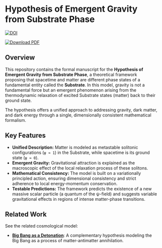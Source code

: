 # Hypothesis of Emergent Gravity from Substrate Phase

[![DOI](https://zenodo.org/badge/DOI/10.5281/zenodo.16952241.svg)](https://doi.org/10.5281/zenodo.16952241)

[![Download PDF](https://img.shields.io/badge/Download-Thesis_PDF-blue?style=for-the-badge&logo=pdf)](https://github.com/ArkOkupski-WAT/Hypothesis-of-Emergent-Gravity-from-Substrate-Phase/raw/main/Hypothesis%20of%20Emergent%20Gravity%20from%20Substrate%20Phase.pdf)

## Overview

This repository contains the formal manuscript for the **Hypothesis of Emergent Gravity from Substrate Phase**, a theoretical framework proposing that spacetime and matter are different phase states of a fundamental entity called the **Substrate**. In this model, gravity is not a fundamental force but an emergent phenomenon arising from the thermodynamic relaxation of excited Substrate states (matter) back to their ground state.

The hypothesis offers a unified approach to addressing gravity, dark matter, and dark energy through a single, dimensionally consistent mathematical formalism.

## Key Features

-   **Unified Description:** Matter is modeled as metastable solitonic configurations (`ψ ≈ 1`) in the Substrate, while spacetime is its ground state (`ψ ≈ 0`).
-   **Emergent Gravity:** Gravitational attraction is explained as the macroscopic effect of the local relaxation process of these solitons.
-   **Mathematical Consistency:** The model is built on a variationally principled action, ensuring dimensional consistency and strict adherence to local energy-momentum conservation.
-   **Testable Predictions:** The framework predicts the existence of a new massive scalar particle (a quantum of the ψ-field) and suggests variable gravitational effects in regions of intense matter-phase transitions.

## Related Work

See the related cosmological model:
-   [**Big Bang as a Detonation**](https://github.com/ArkOkupski-WAT/Big-Bang-as-a-Detonation-Explosive-Material): A complementary hypothesis modeling the Big Bang as a process of matter-antimatter annihilation.



